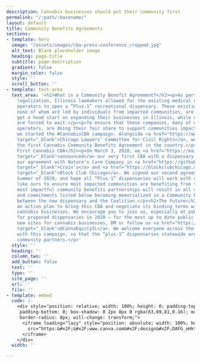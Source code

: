 ```yaml
---
description: Cannabis businesses should put their community first
permalink: "/:path/:basename/"
layout: default
title: Community Benefits Agreements
sections:
- template: hero
  image: "/assets/images/cba-press-conference_cropped.jpg"
  alt_text: Blank placeholder image
  heading: page-title
  subtitle: page-description
  gradient: false
  margin_color: false
  style: ''
  scroll_button: ''
- template: text-area
  text_area: '<h2>What is a Community Benefit Agreement?</h2><p>As part of cannabis
    legalization, Illinois lawmakers allowed for the existing medical cannabis dispensary
    operators to open a “Plus-1” recreational dispensary. These existing operators,
    none of whom are led by individuals from impacted communities, are allowed to
    get a head start on expanding their businesses in Illinois, while new entrepreneurs
    are forced to wait.</p><p>To ensure that these companies, many of whom are multi-state
    operators, are doing their fair share to support communities impacted by prohibition,
    we started the #CannabisCBA campaign. Alongside <a href="https://www.clccrul.org/"
    target="_blank">Chicago Lawyers’ Committee for Civil Rights</a>, we’ve drafted
    the first Cannabis Community Benefits Agreement in the country.</p><h2>The Country''s
    First Cannabis CBA</h2><p>On March 3, 2020, we <a href="https://mailchi.mp/clccrul/cannabis-equity-coalition-natures-care-cba"
    target="_blank">announced</a> our very first CBA with a dispensary! Read about
    our agreement with Nature’s Care Company in <a href="https://github.com/Code-For-Chicago/cecil_website/raw/master/src/images/Crains_cba.pdf"
    target="_blank">Crain’s</a> and <a href="https://blockclubchicago.org/2020/03/06/weed-company-vows-to-hire-those-hurt-by-war-on-drugs-and-more-in-milestone-agreement-with-cannabis-equity-coalition/"
    target="_blank">Block Club Chicago</a>. We signed our second agreement in the
    Summer of 2020, and hope all “Plus-1” dispensaries will work with organizations
    like ours to ensure most impacted communities are benefiting from these dispensaries.</p><p>The
    most impactful community benefits partnerships will result in all of the goals
    and commitments listed below becoming memorialized in a Community Benefits Agreement
    between the new dispensary and the Coalition.</p><h2>The Future</h2><p>We have
    an action plan to bring this CBA and negotiate its binding terms with licensed
    cannabis businesses. We encourage you to join us, especially at public meetings
    for proposed dispensaries in 2020 — for the most up to date public meetings regarding
    new sites for cannabis businesses, DM or follow us <a href="https://www.facebook.com/CannaEquityIL"
    target="_blank">@CannaEquityIL</a>. We welcome everyone across the state to engage
    with this campaign, so that the “plus-1” dispensaries statewide are working with
    community partners.</p>'
  style: ''
  heading: ''
  column_two: ''
  add_button: false
  text: ''
  type: ''
  site_page: ''
  url: ''
  file: ''
- template: embed
  code: |-
    <div style="position: relative; width: 100%; height: 0; padding-top: 129.4118%;
     padding-bottom: 0; box-shadow: 0 2px 8px 0 rgba(63,69,81,0.16); margin-top: 1.6em; margin-bottom: 0.9em; overflow: hidden;
     border-radius: 8px; will-change: transform;">
      <iframe loading="lazy" style="position: absolute; width: 100%; height: 100%; top: 0; left: 0; border: none; padding: 0;margin: 0;"
        src="https:&#x2F;&#x2F;www.canva.com&#x2F;design&#x2F;DAFG_oHktko&#x2F;view?embed" allowfullscreen="allowfullscreen" allow="fullscreen">
      </iframe>
    </div>
  width: ''

---
```

